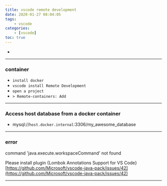 ```yaml
---
title: vscode remote development
date: 2020-01-27 08:04:05
tags:
    - vscode
categories:
    - [vscode]
toc: true
---
```


-

<!-- more -->

---

### container

-   `install docker`
-   `vscode install Remote Development`
-   `open a project`
-   `> Remote-containers: Add`

---

### Access host database from a docker container

- mysql://`host.docker.internal`:3306/my_awesome_database

---

### error

command 'java.execute.workspaceCommand' not found 

Please install plugin {Lombok Annotations Support for VS Code}
[https://github.com/Microsoft/vscode-java-pack/issues/42](https://github.com/Microsoft/vscode-java-pack/issues/42)

---